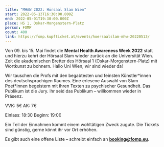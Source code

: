 ```yaml
---
title: "MHAW 2022: Hörsaal Slam Wien"
start: 2022-05-13T16:30:00.000Z
end: 2022-05-01T19:30:00.000Z
place: HS 1, Oskar-Morgenstern-Platz
person: FOMP
count: 400
link: https://fomp.kupfticket.at/events/hoersaalslam-mhw-20220513/
---
```

Von 09. bis 15. Mai findet die **Mental Health Awareness Week 2022** statt und hierzu kehrt der Hörsaal Slam wieder zurück an die Universität Wien. Zeit die akademischen Bretter des Hörsaal 1 (Oskar-Morgenstern-Platz) mit Wortkunst zu bohnern. Hallo Uni Wien, wir sind wieder da!

Wir tauschen die Profs mit den begabtesten und feinsten Künstler\*innen des deutschsprachigen Raumes. Eine erlesene Auswahl von Slam Poet\*innen begeistern mit ihren Texten zu psychischer Gesundheit. Das Publikum ist die Jury. Ihr seid das Publikum – willkommen wieder in Präsenz.

VVK: 5€ AK: 7€

Einlass: 18:30 Beginn: 19:00

Ein Teil der Einnahmen kommt einem wohltätigen Zweck zugute. Die Tickets sind günstig, gerne könnt ihr vor Ort erhöhen.

Es gibt auch eine offene Liste – schreibt einfach an **[booking@fomp.eu](mailto:booking@fomp.eu)**.